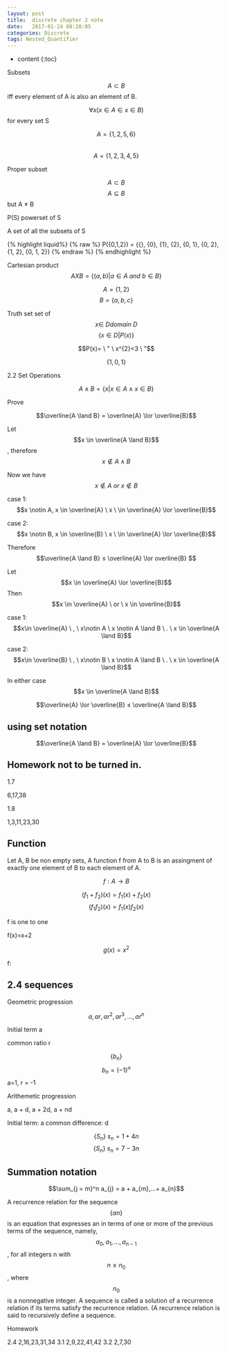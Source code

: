 ```yaml
---
layout: post
title:  discrete chapter 2 note
date:   2017-01-24 08:28:05
categories: Discrete
tags: Nested_Quantifier
---
```

* content
{:toc}

Subsets

$$A \subset B$$ iff every element of A is also an element of B.

$$\forall x(x \in A \in x \in B)$$  for every set S






$$A=\{1,2,5,6\}$$						
$$A=\{1,2,3,4,5\}$$


Proper subset 

$$A \subset B$$
$$A \subseteq B$$
but A ≠ B

P(S) powerset of S

A set of all the subsets of S


{% highlight liquid%}
{% raw %}
P({0,1,2}) = {{}, {0}, {1}, {2}, {0, 1}, {0, 2}, {1, 2}, {0, 1, 2}}
{% endraw %}
{% endhighlight %}

Cartesian product
$$A X B =\{(a,b) \vert a \in A \ and \ b\in B \}$$

$$A = \{1,2\}$$
$$B = \{a,b,c\}$$

Truth set
set of $$x \in \ Ddomain \ D$$
$$\{x \in D \vert P(x)\}$$


$$P(x)= \ " \ x^{2}<3 \ "$$

$$\{1,0,1\}$$



2.2 Set Operations

$$A \land B = \{x \vert x \in A \land x \in B\}$$


Prove 

$$\overline{A \land B} = \overline{A} \lor \overline{B}$$

Let $$x \in \overline{A \land B}$$, therefore $$x \notin A \land B$$

Now we have $$x \notin A \ or \ x \notin B $$

case 1: $$x \notin A, x \in \overline{A} \ x \ \in \overline{A} \lor \overline{B}$$

case 2: $$x \notin B, x \in \overline{B} \ x \ \in \overline{A} \lor \overline{B}$$

Therefore $$\overline{A \land B} ≤ \overline{A} \lor overline{B} $$

Let $$x \in \overline{A} \lor \overline{B}$$ Then $$x \in \overline{A} \ or \ x \in \overline{B}$$

case 1: $$x\in \overline{A} \ , \ x\notin A \ x \notin A \land B \ . \ x \in \overline{A \land B}$$

case 2: $$x\in \overline{B} \ , \ x\notin B \ x \notin A \land B \ . \ x \in \overline{A \land B}$$

In either case $$x \in \overline{A \land B}$$

$$\overline{A} \lor \overline{B} ≤ \overline{A \land B}$$

## using set notation 

$$\overline{A \land B} = \overline{A} \lor \overline{B}$$


## Homework not to be turned in. 

1.7

6,17,38

1.8

1,3,11,23,30

## Function 

Let A, B be non empty sets, A function f from A to B is an assingment of exactly one element of B to each element of A. 

$$f: A \to B$$

$$(f_{1}+f_{2})(x) = f_{1}(x)+f_{2}(x)$$
$$(f_{1}f_{2})(x) = f_{1}(x)f_{2}(x)$$

f is one to one 

f(x)=x+2

$$g(x)=x^{2}$$

f:

## 2.4 sequences

Geometric progression

$$ a, ar, ar^{2}, ar^{3}, ..., ar^{n}$$

Initial term a

common ratio r

$$\{b_{n}\}$$ $$b_{n} = (-1)^{n}$$ a=1, r = -1

Arithemetic progression 

a, a + d, a + 2d, a + nd

Initial term: a
common difference: d

$$\{S_n\} \ s_{n} = 1+4n$$
$$\{S_n\} \ s_{n} = 7 - 3n $$

## Summation notation

$$\sum_{j = m}^n a_{j} = a + a_{m},...+ a_{n}$$

A recurrence relation for the sequence $$\{a{n}\}$$ is an equation that expresses an in terms of one or more of the previous terms of the sequence, namely, $$a_{0}, a_{1}, . . . , a_{n−1}$$, for all integers n with $$n ≥ n_{0}$$, where $$n_{0}$$ is a nonnegative integer. A sequence is called a solution of a recurrence relation if its terms satisfy the recurrence relation. (A recurrence relation is said to recursively define a sequence. 


Homework

2.4
2,16,23,31,34
3.1 
2,9,22,41,42
3.2
2,7,30




